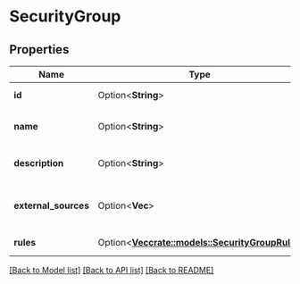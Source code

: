 # SecurityGroup

## Properties

Name | Type | Description | Notes
------------ | ------------- | ------------- | -------------
**id** | Option<**String**> | Security Group ID | [optional][readonly]
**name** | Option<**String**> | Security Group name | [optional]
**description** | Option<**String**> | Security Group description | [optional]
**external_sources** | Option<**Vec<String>**> | Security Group external sources | [optional]
**rules** | Option<[**Vec<crate::models::SecurityGroupRule>**](security-group-rule.md)> | Security Group rules | [optional]

[[Back to Model list]](../README.md#documentation-for-models) [[Back to API list]](../README.md#documentation-for-api-endpoints) [[Back to README]](../README.md)


